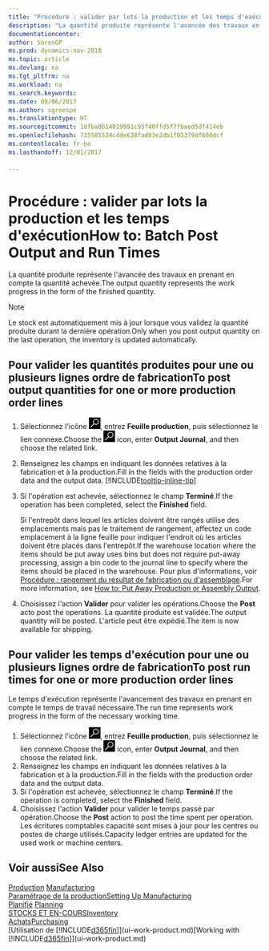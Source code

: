 ```yaml
---
title: "Procédure : valider par lots la production et les temps d'exécution"
description: "La quantité produite représente l'avancée des travaux en prenant en compte la quantité achevée."
documentationcenter: 
author: SorenGP
ms.prod: dynamics-nav-2018
ms.topic: article
ms.devlang: na
ms.tgt_pltfrm: na
ms.workload: na
ms.search.keywords: 
ms.date: 09/06/2017
ms.author: sgroespe
ms.translationtype: HT
ms.sourcegitcommit: 1dfba8b14019991c95f40ffd5f7fbaed5df414eb
ms.openlocfilehash: 735505534c4de638fad03e2db1f05379df600dcf
ms.contentlocale: fr-be
ms.lasthandoff: 12/01/2017

---
```

# <a name="how-to-batch-post-output-and-run-times"></a><span data-ttu-id="8aefc-103">Procédure : valider par lots la production et les temps d'exécution</span><span class="sxs-lookup"><span data-stu-id="8aefc-103">How to: Batch Post Output and Run Times</span></span>
<span data-ttu-id="8aefc-104">La quantité produite représente l'avancée des travaux en prenant en compte la quantité achevée.</span><span class="sxs-lookup"><span data-stu-id="8aefc-104">The output quantity represents the work progress in the form of the finished quantity.</span></span>  

> [!NOTE]
> <span data-ttu-id="8aefc-105">Le stock est automatiquement mis à jour lorsque vous validez la quantité produite durant la dernière opération.</span><span class="sxs-lookup"><span data-stu-id="8aefc-105">Only when you post output quantity on the last operation, the inventory is updated automatically.</span></span>  

## <a name="to-post-output-quantities-for-one-or-more-production-order-lines"></a><span data-ttu-id="8aefc-106">Pour valider les quantités produites pour une ou plusieurs lignes ordre de fabrication</span><span class="sxs-lookup"><span data-stu-id="8aefc-106">To post output quantities for one or more production order lines</span></span>
1. <span data-ttu-id="8aefc-107">Sélectionnez l'icône ![Page ou état pour la recherche](media/ui-search/search_small.png "Page ou état pour la recherche"), entrez **Feuille production**, puis sélectionnez le lien connexe.</span><span class="sxs-lookup"><span data-stu-id="8aefc-107">Choose the ![Search for Page or Report](media/ui-search/search_small.png "Search for Page or Report icon") icon, enter **Output Journal**, and then choose the related link.</span></span>  
2. <span data-ttu-id="8aefc-108">Renseignez les champs en indiquant les données relatives à la fabrication et à la production.</span><span class="sxs-lookup"><span data-stu-id="8aefc-108">Fill in the fields with the production order data and the output data.</span></span> [!INCLUDE[tooltip-inline-tip](includes/tooltip-inline-tip_md.md)]
3. <span data-ttu-id="8aefc-109">Si l'opération est achevée, sélectionnez le champ **Terminé**.</span><span class="sxs-lookup"><span data-stu-id="8aefc-109">If the operation has been completed, select the **Finished** field.</span></span>  

    <span data-ttu-id="8aefc-110">Si l'entrepôt dans lequel les articles doivent être rangés utilise des emplacements mais pas le traitement de rangement,  affectez un code emplacement à la ligne feuille pour indiquer l'endroit où les articles doivent être placés dans l'entrepôt.</span><span class="sxs-lookup"><span data-stu-id="8aefc-110">If the warehouse location where the items should be put away uses bins but does not require put-away processing,  assign a bin code to the journal line to specify where the items should be placed in the warehouse.</span></span> <span data-ttu-id="8aefc-111">Pour plus d'informations, voir [Procédure : rangement du résultat de fabrication ou d'assemblage](warehouse-how-to-put-away-production-output.md).</span><span class="sxs-lookup"><span data-stu-id="8aefc-111">For more information, see [How to: Put Away Production or Assembly Output](warehouse-how-to-put-away-production-output.md).</span></span>  

4. <span data-ttu-id="8aefc-112">Choisissez l'action **Valider** pour valider les opérations.</span><span class="sxs-lookup"><span data-stu-id="8aefc-112">Choose the **Post** acto post the operations.</span></span> <span data-ttu-id="8aefc-113">La quantité produite est validée.</span><span class="sxs-lookup"><span data-stu-id="8aefc-113">The output quantity will be posted.</span></span> <span data-ttu-id="8aefc-114">L'article peut être expédié.</span><span class="sxs-lookup"><span data-stu-id="8aefc-114">The item is now available for shipping.</span></span>  

## <a name="to-post-run-times-for-one-or-more-production-order-lines"></a><span data-ttu-id="8aefc-115">Pour valider les temps d'exécution pour une ou plusieurs lignes ordre de fabrication</span><span class="sxs-lookup"><span data-stu-id="8aefc-115">To post run times for one or more production order lines</span></span>
<span data-ttu-id="8aefc-116">Le temps d'exécution représente l'avancement des travaux en prenant en compte le temps de travail nécessaire.</span><span class="sxs-lookup"><span data-stu-id="8aefc-116">The run time represents work progress in the form of the necessary working time.</span></span>    

1.  <span data-ttu-id="8aefc-117">Sélectionnez l'icône ![Page ou état pour la recherche](media/ui-search/search_small.png "Page ou état pour la recherche"), entrez **Feuille production**, puis sélectionnez le lien connexe.</span><span class="sxs-lookup"><span data-stu-id="8aefc-117">Choose the ![Search for Page or Report](media/ui-search/search_small.png "Search for Page or Report icon") icon, enter **Output Journal**, and then choose the related link.</span></span>  
2. <span data-ttu-id="8aefc-118">Renseignez les champs en indiquant les données relatives à la fabrication et à la production.</span><span class="sxs-lookup"><span data-stu-id="8aefc-118">Fill in the fields with the production order data and the output data.</span></span>  
3.  <span data-ttu-id="8aefc-119">Si l'opération est achevée, sélectionnez le champ **Terminé**.</span><span class="sxs-lookup"><span data-stu-id="8aefc-119">If the operation is completed, select the **Finished** field.</span></span>  
4. <span data-ttu-id="8aefc-120">Choisissez l'action **Valider** pour valider le temps passé par opération.</span><span class="sxs-lookup"><span data-stu-id="8aefc-120">Choose the **Post** action to post the time spent per operation.</span></span> <span data-ttu-id="8aefc-121">Les écritures comptables capacité sont mises à jour pour les centres ou postes de charge utilisés.</span><span class="sxs-lookup"><span data-stu-id="8aefc-121">Capacity ledger entries are updated for the used work or machine centers.</span></span>

## <a name="see-also"></a><span data-ttu-id="8aefc-122">Voir aussi</span><span class="sxs-lookup"><span data-stu-id="8aefc-122">See Also</span></span>  
<span data-ttu-id="8aefc-123">[Production](production-manage-manufacturing.md)  </span><span class="sxs-lookup"><span data-stu-id="8aefc-123">[Manufacturing](production-manage-manufacturing.md)  </span></span>  
[<span data-ttu-id="8aefc-124">Paramétrage de la production</span><span class="sxs-lookup"><span data-stu-id="8aefc-124">Setting Up Manufacturing</span></span>](production-configure-production-processes.md)  
<span data-ttu-id="8aefc-125">[Planifié](production-planning.md)    </span><span class="sxs-lookup"><span data-stu-id="8aefc-125">[Planning](production-planning.md)    </span></span>  
[<span data-ttu-id="8aefc-126">STOCKS ET EN-COURS</span><span class="sxs-lookup"><span data-stu-id="8aefc-126">Inventory</span></span>](inventory-manage-inventory.md)  
[<span data-ttu-id="8aefc-127">Achats</span><span class="sxs-lookup"><span data-stu-id="8aefc-127">Purchasing</span></span>](purchasing-manage-purchasing.md)  
<span data-ttu-id="8aefc-128">[Utilisation de [!INCLUDE[d365fin](includes/d365fin_md.md)]](ui-work-product.md)</span><span class="sxs-lookup"><span data-stu-id="8aefc-128">[Working with [!INCLUDE[d365fin](includes/d365fin_md.md)]](ui-work-product.md)</span></span>

